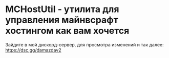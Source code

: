 # MCHostUtil - утилита для управления майнвсрафт хостингом как вам хочется
Зайдите в мой дискорд-сервер, для просмотра изменений и так далее: https://dsc.gg/damazdav2
